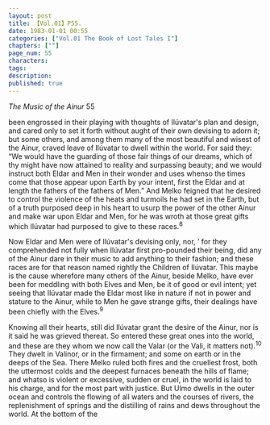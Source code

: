 ```yaml
---
layout: post
title: 【Vol.01】P55.
date: 1983-01-01 00:55
categories: ["Vol.01 The Book of Lost Tales I"]
chapters: [""]
page_num: 55
characters: 
tags: 
description: 
published: true
---
```


<p style="text-indent: 0;">
<I>The Music of the Ainur </I>55
</p>

been engrossed in their playing with thoughts of Ilúvatar's plan and design, and cared only to set it forth without aught of their own devising to adorn it; but some others, and among them many of the most beautiful and wisest of the Ainur, craved leave of Ilúvatar to dwell within the world. For said they: “We would have the guarding of those fair things of our dreams, which of thy might have now attained to reality and surpassing beauty; and we would instruct both Eldar and Men in their wonder and uses whenso the times come that those appear upon Earth by your intent, first the Eldar and at length the fathers of the fathers of Men.” And Melko feigned that he desired to control the violence of the heats and turmoils he had set in the Earth, but of a truth purposed deep in his heart to usurp the power of the other Ainur and make war upon Eldar and Men, for he was wroth at those great gifts which Ilúvatar had purposed to give to these races.<SUP>8</SUP>

Now Eldar and Men were of Ilúvatar's devising only, nor, ’ for they comprehended not fully when Ilúvatar first pro-pounded their being, did any of the Ainur dare in their music to add anything to their fashion; and these races are for that reason named rightly the Children of Ilúvatar. This maybe is the cause wherefore many others of the Ainur, beside Melko, have ever been for meddling with both Elves and Men, be it of good or evil intent; yet seeing that Ilúvatar made the Eldar most like in nature if not in power and stature to the Ainur, while to Men he gave strange gifts, their dealings have been chiefly with the Elves.<SUP>9</SUP>

Knowing all their hearts, still did Ilúvatar grant the desire of the Ainur, nor is it said he was grieved thereat. So entered these great ones into the world, and these are they whom we now call the Valar (or the Vali, it matters not).<SUP>10</SUP> They dwelt in Valinor, or in the firmament; and some on earth or in the deeps of the Sea. There Melko ruled both fires and the cruellest frost, both the uttermost colds and the deepest furnaces beneath the hills of flame; and whatso is violent or excessive, sudden or cruel, in the world is laid to his charge, and for the most part with justice. But Ulmo dwells in the outer ocean and controls the flowing of all waters and the courses of rivers, the replenishment of springs and the distilling of rains and dews throughout the world. At the bottom of the

